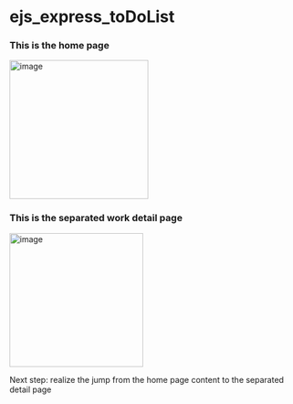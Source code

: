# ejs_express_toDoList
### This is the home page
<img width="243" alt="image" src="https://user-images.githubusercontent.com/32444899/204173547-81fc8aa0-17e5-4869-b3a9-064b04225d6b.png">

### This is the separated work detail page
<img width="234" alt="image" src="https://user-images.githubusercontent.com/32444899/204173743-82d83849-3da4-4583-8b80-1b832493f971.png">

Next step: realize the jump from the home page content to the separated detail page
